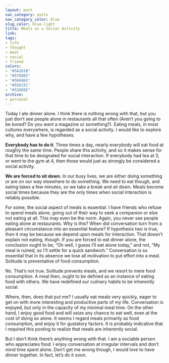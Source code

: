 ```yaml
---
layout: post
nav_category: posts
nav_category_color: blue
slug_color: blue-light
title: Meals as a Social Activity
link:
tags:
- life
- thought
- meal
- social
- friend
colors:
- "#5A281B"
- "#576865"
- "#566865"
- "#55615C"
- "#526E6E"
archive:
- personal
---
```


Today I ate dinner alone. I think there is nothing wrong with that, but you just don’t see people alone in restaurants all that often (Aren’t you going to be bored? Do you want a magazine or something?). Eating meals, in most cultures everywhere, is regarded as a social activity. I would like to explore why, and have a few hypotheses.

**Everybody has to do it**. Three times a day, nearly everybody will eat food at roughly the same time. People share this activity, and so it makes sense for that time to be designated for social interaction. If everybody had tea at 3, or went to the gym at 4, then those would just as strongly be considered a social activity.

**We are forced to sit down**. In our busy lives, we are either doing something or are on our way elsewhere to do something. We need to eat though, and eating takes a few minutes, so we take a break and sit down. Meals become social times because they are the only times when social interaction is reliably possible.

For some, the social aspect of meals is essential. I have friends who refuse to spend meals alone, going out of their way to seek a companion or else not eating at all. This may even be the norm. Again, you never see people eating alone at restaurants. Why is this? When did conversation turn from a pleasant circumstance into an essential feature? If hypothesis two is true, then it may be because we depend upon meals for interaction. That doesn’t explain not eating, though. If you are forced to eat dinner alone, the conclusion ought to be, “Oh well, I guess I’ll eat alone today,” and not, “My meal is ruined, so I’ll settle for a quick sandwich.” Conversation is so essential that in its absence we lose all motivation to put effort into a meal. Solitude is preventative of food consumption.

No. That’s not true. Solitude prevents meals, and we resort to mere food consumption. A meal then, ought to be defined as an instance of eating food with others. We have redefined our culinary habits to be inherently social.

Where, then, does that put me? I usually eat meals very quickly, eager to get on with more interesting and productive parts of my life. Conversation is enjoyed, but only in the capacity of my minimal meal time. On the other hand, I enjoy good food and will seize any chance to eat well, even at the cost of doing so alone. It seems I regard meals primarily as food consumption, and enjoy it for gustatory factors. It is probably indicative that I required this posting to realize that meals are inherently social.

But I don’t think there’s anything wrong with that. I am a sociable person who appreciates food. I enjoy conversation at irregular intervals and don’t mind time spent alone. Don’t get me wrong though, I would love to have dinner together. In fact, let’s do it soon.
